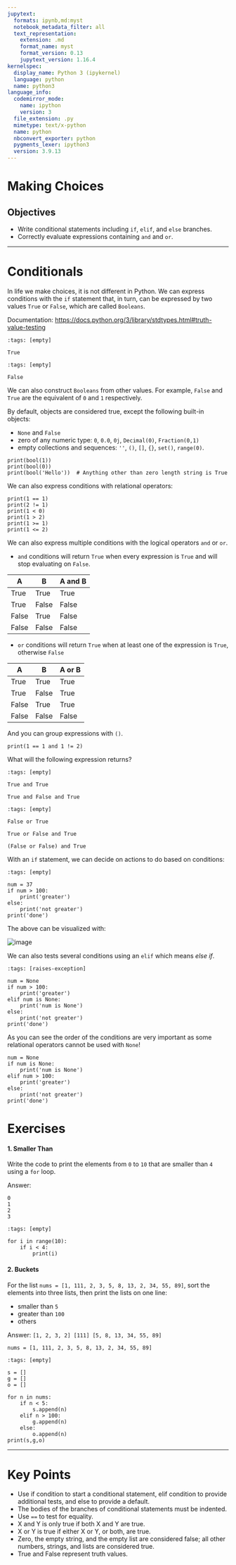```yaml
---
jupytext:
  formats: ipynb,md:myst
  notebook_metadata_filter: all
  text_representation:
    extension: .md
    format_name: myst
    format_version: 0.13
    jupytext_version: 1.16.4
kernelspec:
  display_name: Python 3 (ipykernel)
  language: python
  name: python3
language_info:
  codemirror_mode:
    name: ipython
    version: 3
  file_extension: .py
  mimetype: text/x-python
  name: python
  nbconvert_exporter: python
  pygments_lexer: ipython3
  version: 3.9.13
---
```


# Making Choices
## Objectives
* Write conditional statements including `if`, `elif`, and `else` branches.
* Correctly evaluate expressions containing `and` and `or`.

***

# Conditionals
In life we make choices, it is not different in Python. We can express conditions with the `if` statement that, in turn, can be expressed by two values `True` or `False`, which are called `Booleans`.

Documentation: https://docs.python.org/3/library/stdtypes.html#truth-value-testing

```{code-cell} ipython3
:tags: [empty]

True
```

```{code-cell} ipython3
:tags: [empty]

False
```

We can also construct `Booleans` from other values. For example, `False` and `True` are the equivalent of `0` and `1` respectively. 

By default, objects are considered true, except the following built-in objects:
- `None` and `False`
- zero of any numeric type: `0`, `0.0`, `0j`, `Decimal(0)`, `Fraction(0,1)`
- empty collections and sequences: `''`, `()`, `[]`, `{}`, `set()`, `range(0)`.

```{code-cell} ipython3
print(bool(1)) 
print(bool(0))
print(bool('Hello'))  # Anything other than zero length string is True
```

We can also express conditions with relational operators:

```{code-cell} ipython3
print(1 == 1)
print(2 != 1)
print(1 < 0)
print(1 > 2)
print(1 >= 1)
print(1 <= 2)
```

We can also express multiple conditions with the logical operators `and` or `or`. 

- `and` conditions will return `True` when every expression is `True` and will stop evaluating on `False`. 

| A     | B     | A and B |
|-------|-------|---------|
| True  | True  | True    |
| True  | False | False   |
| False | True  | False   |
| False | False | False   |

- `or` conditions will return `True` when at least one of the expression is `True`, otherwise `False`

| A     | B     | A or B |
|-------|-------|--------|
| True  | True  | True   |
| True  | False | True   |
| False | True  | True   |
| False | False | False  |

And you can group expressions with `()`.

```{code-cell} ipython3
print(1 == 1 and 1 != 2)
```

What will the following expression returns?

```{code-cell} ipython3
:tags: [empty]

True and True
```

```{code-cell} ipython3
True and False and True
```

```{code-cell} ipython3
:tags: [empty]

False or True
```

```{code-cell} ipython3
True or False and True
```

```{code-cell} ipython3
(False or False) and True
```

With an `if` statement, we can decide on actions to do based on conditions:

```{code-cell} ipython3
:tags: [empty]

num = 37
if num > 100:
    print('greater')
else:
    print('not greater')
print('done')
```

The above can be visualized with:

![image](images/python-flowchart-conditional.png)

We can also tests several conditions using an `elif` which means _else if_.

```{code-cell} ipython3
:tags: [raises-exception]

num = None
if num > 100:
    print('greater')
elif num is None:
    print('num is None')
else:
    print('not greater')
print('done')
```

As you can see the order of the conditions are very important as some relational operators cannot be used with `None`!

```{code-cell} ipython3
num = None
if num is None:
    print('num is None')
elif num > 100:
    print('greater')
else:
    print('not greater')
print('done')
```

# Exercises
#### 1. Smaller Than
Write the code to print the elements from `0` to `10` that are smaller than `4` using a `for` loop.

Answer:
```
0 
1 
2
3
```

```{code-cell} ipython3
:tags: [empty]

for i in range(10):
    if i < 4:
        print(i)
```

#### 2. Buckets
For the list `nums = [1, 111, 2, 3, 5, 8, 13, 2, 34, 55, 89]`, sort the elements into three lists, then print the lists on one line:
- smaller than `5`
- greater than `100`
- others

Answer: `[1, 2, 3, 2] [111] [5, 8, 13, 34, 55, 89]`

```{code-cell} ipython3
nums = [1, 111, 2, 3, 5, 8, 13, 2, 34, 55, 89]
```

```{code-cell} ipython3
:tags: [empty]

s = []
g = []
o = []

for n in nums:
    if n < 5:
        s.append(n)
    elif n > 100:
        g.append(n)
    else:
        o.append(n)
print(s,g,o)
```

***
# Key Points
* Use if condition to start a conditional statement, elif condition to provide additional tests, and else to provide a default.
* The bodies of the branches of conditional statements must be indented.
* Use `==` to test for equality.
* X and Y is only true if both X and Y are true.
* X or Y is true if either X or Y, or both, are true.
* Zero, the empty string, and the empty list are considered false; all other numbers, strings, and lists are considered true.
* True and False represent truth values.
